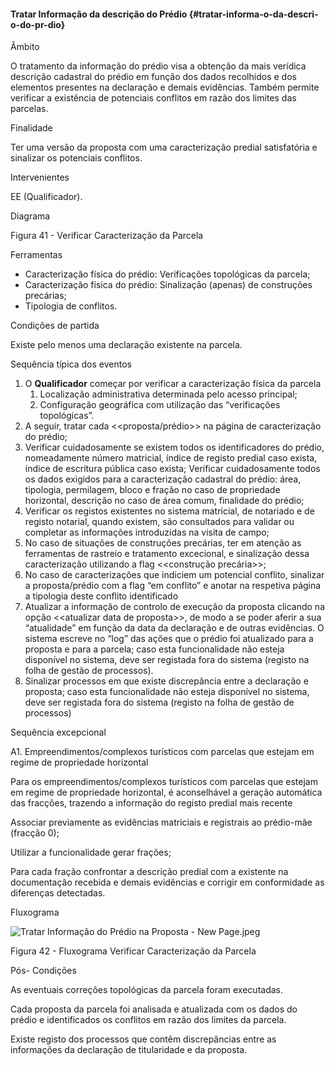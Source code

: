 #### Tratar Informação da descrição do Prédio {#tratar-informa-o-da-descri-o-do-pr-dio}

Âmbito

O tratamento da informação do prédio visa a obtenção da mais verídica descrição cadastral do prédio em função dos dados recolhidos e dos elementos presentes na declaração e demais evidências. Também permite verificar a existência de potenciais conflitos em razão dos limites das parcelas.

Finalidade

Ter uma versão da proposta com uma caracterização predial satisfatória e sinalizar os potenciais conflitos.

Intervenientes

EE \(Qualificador\).

Diagrama

Figura 41 - Verificar Caracterização da Parcela

Ferramentas

* Caracterização física do prédio: Verificações topológicas da parcela;
* Caracterização física do prédio: Sinalização \(apenas\) de construções precárias;
* Tipologia de conflitos.

Condições de partida

Existe pelo menos uma declaração existente na parcela.

Sequência típica dos eventos

1. O **Qualificador** começar por verificar a caracterização física da parcela
   1. Localização administrativa determinada pelo acesso principal;
   2. Configuração geográfica com utilização das “verificações topológicas”.
2. A seguir, tratar cada &lt;&lt;proposta/prédio&gt;&gt; na página de caracterização do prédio;
3. Verificar cuidadosamente se existem todos os identificadores do prédio, nomeadamente número matricial, índice de registo predial caso exista, índice de escritura pública caso exista; Verificar cuidadosamente todos os dados exigidos para a caracterização cadastral do prédio: área, tipologia, permilagem, bloco e fração no caso de propriedade horizontal, descrição no caso de área comum, finalidade do prédio;
4. Verificar os registos existentes no sistema matricial, de notariado e de registo notarial, quando existem, são consultados para validar ou completar as informações introduzidas na visita de campo;
5. No caso de situações de construções precárias, ter em atenção as ferramentas de rastreio e tratamento excecional, e sinalização dessa caracterização utilizando a flag &lt;&lt;construção precária&gt;&gt;;
6. No caso de caracterizações que indiciem um potencial conflito, sinalizar a proposta/prédio com a flag “em conflito” e anotar na respetiva página a tipologia deste conflito identificado
7. Atualizar a informação de controlo de execução da proposta clicando na opção &lt;&lt;atualizar data de proposta&gt;&gt;, de modo a se poder aferir a sua “atualidade” em função da data da declaração e de outras evidências. O sistema escreve no “log” das ações que o prédio foi atualizado para a proposta e para a parcela; caso esta funcionalidade não esteja disponível no sistema, deve ser registada fora do sistema \(registo na folha de gestão de processos\).
8. Sinalizar processos em que existe discrepância entre a declaração e proposta; caso esta funcionalidade não esteja disponível no sistema, deve ser registada fora do sistema \(registo na folha de gestão de processos\)

Sequência excepcional

A1. Empreendimentos/complexos turísticos com parcelas que estejam em regime de propriedade horizontal

Para os empreendimentos/complexos turísticos com parcelas que estejam em regime de propriedade horizontal, é aconselhável a geração automática das fracções, trazendo a informação do registo predial mais recente

Associar previamente as evidências matriciais e registrais ao prédio-mãe \(fracção 0\);

Utilizar a funcionalidade gerar frações;

Para cada fração confrontar a descrição predial com a existente na documentação recebida e demais evidências e corrigir em conformidade as diferenças detectadas.

Fluxograma

![Tratar Informação do Prédio na Proposta - New Page.jpeg](../assets/tratar_informacao_do_predio_na_prop.jpeg)

Figura 42 - Fluxograma Verificar Caracterização da Parcela

Pós- Condições

As eventuais correções topológicas da parcela foram executadas.

Cada proposta da parcela foi analisada e atualizada com os dados do prédio e identificados os conflitos em razão dos limites da parcela.

Existe registo dos processos que contêm discrepâncias entre as informações da declaração de titularidade e da proposta.

